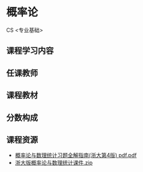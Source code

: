 # 概率论
<div class="badges">
<span class="badge cs-badge">CS <专业基础></span>
</div>


## 课程学习内容

## 任课教师

## 课程教材

## 分数构成

## 课程资源

+ [概率论与数理统计习题全解指南(浙大第4版) pdf.pdf](https://1drv.ms/b/s!AtocDSkaQMHclgYkzGTMLGSBB2Uo?e=KVqHdX)
+ [浙大版概率论与数理统计课件.zip](https://1drv.ms/u/s!AtocDSkaQMHclXum1aBTFuz48tbO?e=cp0d3J)